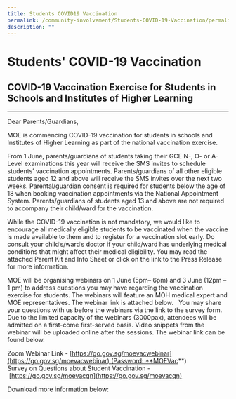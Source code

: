 ```yaml
---
title: Students COVID19 Vaccination
permalink: /community-involvement/Students-COVID-19-Vaccination/permalink/
description: ""
---
```

Students' COVID-19 Vaccination
==============================

## COVID-19 Vaccination Exercise for Students in Schools and Institutes of Higher Learning
---------------------------------------------------------------------------------------

Dear Parents/Guardians,    
  
MOE is commencing COVID-19 vaccination for students in schools and Institutes of Higher Learning as part of the national vaccination exercise.     
  
From 1 June, parents/guardians of students taking their GCE N-, O- or A-Level examinations this year will receive the SMS invites to schedule students’ vaccination appointments. Parents/guardians of all other eligible students aged 12 and above will receive the SMS invites over the next two weeks. Parental/guardian consent is required for students below the age of 18 when booking vaccination appointments via the National Appointment System. Parents/guardians of students aged 13 and above are not required to accompany their child/ward for the vaccination.    
  
While the COVID-19 vaccination is not mandatory, we would like to encourage all medically eligible students to be vaccinated when the vaccine is made available to them and to register for a vaccination slot early. Do consult your child’s/ward’s doctor if your child/ward has underlying medical conditions that might affect their medical eligibility. You may read the attached Parent Kit and Info Sheet or click on the link to the Press Release for more information.    
  
MOE will be organising webinars on 1 June (5pm– 6pm) and 3 June (12pm – 1 pm) to address questions you may have regarding the vaccination exercise for students. The webinars will feature an MOH medical expert and MOE representatives. The webinar link is attached below.   You may share your questions with us before the webinars via the link to the survey form. Due to the limited capacity of the webinars (3000pax), attendees will be admitted on a first-come first-served basis. Video snippets from the webinar will be uploaded online after the sessions. The webinar link can be found below.

Zoom Webinar Link - [https://go.gov.sg/moevacwebinar](https://go.gov.sg/moevacwebinar) (Password: **MOEVac**)  
Survey on Questions about Student Vaccination - [https://go.gov.sg/moevacqn](https://go.gov.sg/moevacqn)

Download more information below: